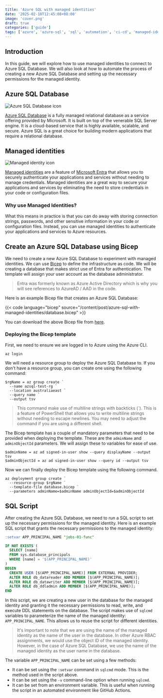 ```yaml
---
title: 'Azure SQL with managed identities'
date: '2025-02-18T12:45:08+08:00'
image: 'cover.png'
draft: true
categories: ['guide']
tags: ['azure', 'azure-sql', 'sql', 'automation', 'ci-cd', 'managed-identities', 'entra', 'github-actions', 'bicep']
---
```


## Introduction

In this guide, we will explore how to use managed identities to connect to Azure SQL Database. We will also look at how to automate the process of creating a new Azure SQL Database and setting up the necessary permissions for the managed identity.

## Azure SQL Database

![Azure SQL Database icon](database.png)

[Azure SQL Database](https://learn.microsoft.com/en-us/azure/azure-sql/database/sql-database-paas-overview?view=azuresql) is a fully managed relational database as a service offering provided by Microsoft. It is built on top of the venerable SQL Server engine.  It is a cloud-based service that is highly available, scalable, and secure. Azure SQL is a great choice for building modern applications that require a relational database.

## Managed identities

![Managed identity icon](mi.png)

[Managed identities](https://learn.microsoft.com/en-us/entra/identity/managed-identities-azure-resources/overview) are a feature of [Microsoft Entra](https://learn.microsoft.com/en-us/entra/fundamentals/what-is-entra) that allows you to securely authenticate your applications and services without needing to manage credentials. Managed identities are a great way to secure your applications and services by eliminating the need to store credentials in your code or configuration files.

### Why use Managed Identities?

What this means in practice is that you can do away with storing connection strings, passwords, and other sensitive information in your code or configuration files. Instead, you can use managed identities to authenticate your applications and services to Azure resources.

## Create an Azure SQL Database using Bicep

We need to create a new Azure SQL Database to experiment with managed identities. We can use [Bicep](https://learn.microsoft.com/en-us/azure/azure-resource-manager/bicep/overview) to define the infrastructure as code. We will be creating a database that makes strict use of Entra for authentication. The template will assign your user account as the database administrator.

> Entra was formerly known as Azure Active Directory which is why you will see references to AzureAD / AAD in the code.

Here is an example Bicep file that creates an Azure SQL Database:

{{< code language="bicep" source="/content/post/azure-sql-with-managed-identities/database.bicep" >}}

You can download the above Bicep file from [here](database.bicep).

### Deploying the Bicep template

First, we need to ensure we are logged in to Azure using the Azure CLI.

```text
az login
```

We will need a resource group to deploy the Azure SQL Database to. If you don't have a resource group, you can create one using the following command:

```text
$rgName = az group create `
  --name azsql-test-rg `
  --location australiaeast `
  --query name `
  --output tsv
```

> This command make use of multiline strings with backticks (`). This is a feature of PowerShell that allows you to write multiline strings without needing to escape newlines. You may need to adjust the command if you are using a different shell.

The Bicep template has a couple of mandatory parameters that need to be provided when deploying the template. These are the `adminName` and `adminObjectId` parameters. We will assign these to variables for ease of use.

```text
$adminName = az ad signed-in-user show --query displayName --output tsv
$adminObjectId = az ad signed-in-user show --query id --output tsv
```

Now we can finally deploy the Bicep template using the following command.

```text
az deployment group create `
  --resource-group $rgName `
  --template-file database.bicep `
  --parameters adminName=$adminName adminObjectId=$adminObjectId
```


## SQL Script

After creating the Azure SQL Database, we need to run a SQL script to set up the necessary permissions for the managed identity. Here is an example SQL script that grants the necessary permissions to the managed identity:

```sql
:setvar APP_PRINCIPAL_NAME "jobs-01-func"

IF NOT EXISTS (
  SELECT [name]
  FROM sys.database_principals
  WHERE [name] = '$(APP_PRINCIPAL_NAME)'
)
BEGIN
  CREATE USER [$(APP_PRINCIPAL_NAME)] FROM EXTERNAL PROVIDER;
  ALTER ROLE db_datareader ADD MEMBER [$(APP_PRINCIPAL_NAME)];
  ALTER ROLE db_datawriter ADD MEMBER [$(APP_PRINCIPAL_NAME)];
  ALTER ROLE db_ddladmin ADD MEMBER [$(APP_PRINCIPAL_NAME)];
END
```

In this script, we are creating a new user in the database for the managed identity and granting it the necessary permissions to read, write, and execute DDL statements on the database. The script makes use of `sqlcmd` variables to parameterize the name of the managed identity: `APP_PRINCIPAL_NAME`. This allows us to reuse the script for different identities.

> It's important to note that we are using the name of the managed identity as the name of the user in the database. In other Azure RBAC assignments, we would use the object ID of the managed identity. However, in the case of Azure SQL Database, we use the name of the managed identity as the user name in the database.

The variable `APP_PRINCIPAL_NAME` can be set using a few methods:
* It can be set using the `:setvar` command in `sqlcmd` mode. This is the method used in the script above.
* It can be set using the `-v` command-line option when running `sqlcmd`.
* It can be set from an environment variable. This is useful when running the script in an automated environment like GitHub Actions.